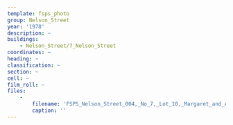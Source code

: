 ```yaml
---
template: fsps_photo
group: Nelson_Street
year: '1978'
description: ~
buildings:
    - Nelson_Street/7_Nelson_Street
coordinates: ~
heading: ~
classification: ~
section: ~
cell: ~
film_roll: ~
files:
    -
        filename: 'FSPS_Nelson_Street_004,_No_7,_Lot_10,_Margaret_and_Ann_J_Angove,_17-9-D,_1978.png'
        caption: ''
---
```

